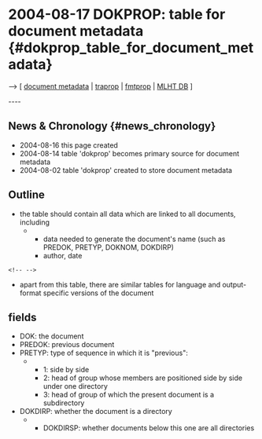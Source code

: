 # 2004-08-17 DOKPROP: table for document metadata {#dokprop_table_for_document_metadata}

\--\> \[ [ document metadata](DokDataEn "wikilink") \| [
traprop](MlhtDbTrapropEn "wikilink") \| [
fmtprop](MlhtDbFmtpropEn "wikilink") \| [ MLHT DB](MlhtDbEn "wikilink")
\]

\-\-\--

## News & Chronology {#news_chronology}

-   2004-08-16 this page created
-   2004-08-14 table \'dokprop\' becomes primary source for document
    metadata
-   2004-08-02 table \'dokprop\' created to store document metadata

## Outline

-   the table should contain all data which are linked to all documents,
    including
    -   -   data needed to generate the document\'s name (such as
            PREDOK, PRETYP, DOKNOM, DOKDIRP)
        -   author, date

```{=html}
<!-- -->
```
-   apart from this table, there are similar tables for language and
    output-format specific versions of the document

## fields

-   DOK: the document
-   PREDOK: previous document
-   PRETYP: type of sequence in which it is \"previous\":
    -   -   1: side by side
        -   2: head of group whose members are positioned side by side
            under one directory
        -   3: head of group of which the present document is a
            subdirectory
-   DOKDIRP: whether the document is a directory
    -   -   DOKDIRSP: whether documents below this one are all
            directories
